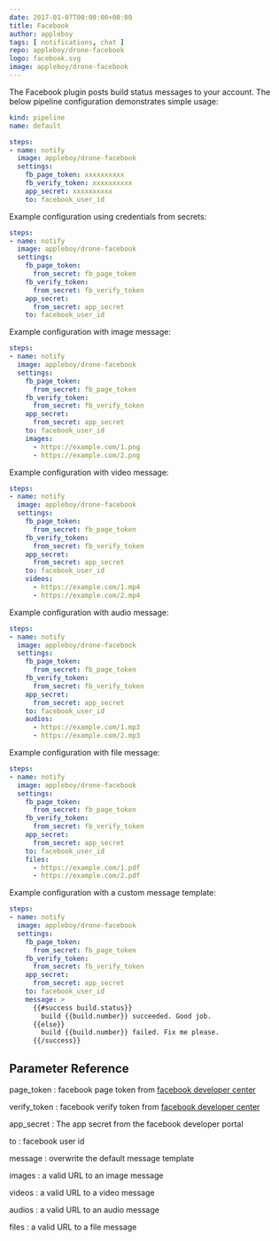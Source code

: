 ```yaml
---
date: 2017-01-07T00:00:00+00:00
title: Facebook
author: appleboy
tags: [ notifications, chat ]
repo: appleboy/drone-facebook
logo: facebook.svg
image: appleboy/drone-facebook
---
```


The Facebook plugin posts build status messages to your account. The below pipeline configuration demonstrates simple usage:

```yaml
kind: pipeline
name: default

steps:
- name: notify
  image: appleboy/drone-facebook
  settings:
    fb_page_token: xxxxxxxxxx
    fb_verify_token: xxxxxxxxxx
    app_secret: xxxxxxxxxx
    to: facebook_user_id
```

Example configuration using credentials from secrets:

```yaml
steps:
- name: notify
  image: appleboy/drone-facebook
  settings:
    fb_page_token:
      from_secret: fb_page_token
    fb_verify_token:
      from_secret: fb_verify_token
    app_secret:
      from_secret: app_secret
    to: facebook_user_id
```

Example configuration with image message:

```yaml
steps:
- name: notify
  image: appleboy/drone-facebook
  settings:
    fb_page_token:
      from_secret: fb_page_token
    fb_verify_token:
      from_secret: fb_verify_token
    app_secret:
      from_secret: app_secret
    to: facebook_user_id
    images:
      - https://example.com/1.png
      - https://example.com/2.png
```

Example configuration with video message:

```yaml
steps:
- name: notify
  image: appleboy/drone-facebook
  settings:
    fb_page_token:
      from_secret: fb_page_token
    fb_verify_token:
      from_secret: fb_verify_token
    app_secret:
      from_secret: app_secret
    to: facebook_user_id
    videos:
      - https://example.com/1.mp4
      - https://example.com/2.mp4
```

Example configuration with audio message:

```yaml
steps:
- name: notify
  image: appleboy/drone-facebook
  settings:
    fb_page_token:
      from_secret: fb_page_token
    fb_verify_token:
      from_secret: fb_verify_token
    app_secret:
      from_secret: app_secret
    to: facebook_user_id
    audios:
      - https://example.com/1.mp3
      - https://example.com/2.mp3
```

Example configuration with file message:

```yaml
steps:
- name: notify
  image: appleboy/drone-facebook
  settings:
    fb_page_token:
      from_secret: fb_page_token
    fb_verify_token:
      from_secret: fb_verify_token
    app_secret:
      from_secret: app_secret
    to: facebook_user_id
    files:
      - https://example.com/1.pdf
      - https://example.com/2.pdf
```

Example configuration with a custom message template:

```yaml
steps:
- name: notify
  image: appleboy/drone-facebook
  settings:
    fb_page_token:
      from_secret: fb_page_token
    fb_verify_token:
      from_secret: fb_verify_token
    app_secret:
      from_secret: app_secret
    to: facebook_user_id
    message: >
      {{#success build.status}}
        build {{build.number}} succeeded. Good job.
      {{else}}
        build {{build.number}} failed. Fix me please.
      {{/success}}
```

## Parameter Reference

page_token
: facebook page token from [facebook developer center](https://developers.facebook.com/)

verify_token
: facebook verify token from [facebook developer center](https://developers.facebook.com/)

app_secret
: The app secret from the facebook developer portal

to
: facebook user id

message
: overwrite the default message template

images
: a valid URL to an image message

videos
: a valid URL to a video message

audios
: a valid URL to an audio message

files
: a valid URL to a file message
